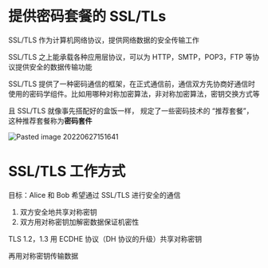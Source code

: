 # 提供密码套餐的 SSL/TLs

SSL/TLS 作为计算机网络协议，提供网络数据的安全传输工作

SSL/TLS 之上能承载各种应用层协议，可以为 HTTP，SMTP，POP3，FTP 等协议提供安全的数据传输功能

SSL/TLS 提供了一种密码通信的框架，在正式通信前，通信双方先协商好通信时使用的密码学组件。比如用哪种对称加密算法，非对称加密算法，密钥交换方式等

且 SSL/TLS 就像事先搭配好的盒饭一样， 规定了一些密码技术的 “推荐套餐”， 这种推荐套餐称为**密码套件**

![Pasted image 20220627151641](https://wings-liberty.oss-cn-beijing.aliyuncs.com/note/Pasted%20image%2020220627151641.png)

# SSL/TLS 工作方式
目标：Alice 和 Bob 希望通过 SSL/TLS 进行安全的通信

1. 双方安全地共享对称密钥
2. 双方用对称密钥加解密数据保证机密性

TLS 1.2，1.3 用 ECDHE 协议（DH 协议的升级）共享对称密钥

再用对称密钥传输数据